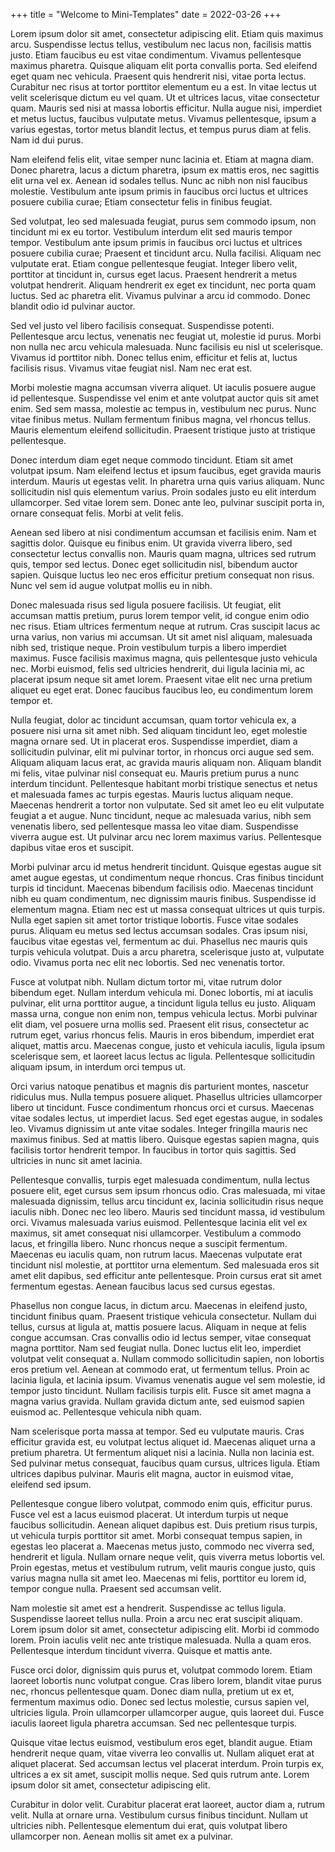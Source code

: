 +++ title = "Welcome to Mini-Templates"
date = 2022-03-26 +++

Lorem ipsum dolor sit amet, consectetur adipiscing elit. Etiam quis maximus arcu. Suspendisse lectus tellus, vestibulum
nec lacus non, facilisis mattis justo. Etiam faucibus eu est vitae condimentum. Vivamus pellentesque maximus pharetra.
Quisque aliquam elit porta convallis porta. Sed eleifend eget quam nec vehicula. Praesent quis hendrerit nisi, vitae
porta lectus. Curabitur nec risus at tortor porttitor elementum eu a est. In vitae lectus ut velit scelerisque dictum eu
vel quam. Ut et ultrices lacus, vitae consectetur quam. Mauris sed nisi at massa lobortis efficitur. Nulla augue nisi,
imperdiet et metus luctus, faucibus vulputate metus. Vivamus pellentesque, ipsum a varius egestas, tortor metus blandit
lectus, et tempus purus diam at felis. Nam id dui purus.

Nam eleifend felis elit, vitae semper nunc lacinia et. Etiam at magna diam. Donec pharetra, lacus a dictum pharetra,
ipsum ex mattis eros, nec sagittis elit urna vel ex. Aenean id sodales tellus. Nunc ac nibh non nisl faucibus molestie.
Vestibulum ante ipsum primis in faucibus orci luctus et ultrices posuere cubilia curae; Etiam consectetur felis in
finibus feugiat.

Sed volutpat, leo sed malesuada feugiat, purus sem commodo ipsum, non tincidunt mi ex eu tortor. Vestibulum interdum
elit sed mauris tempor tempor. Vestibulum ante ipsum primis in faucibus orci luctus et ultrices posuere cubilia curae;
Praesent et tincidunt arcu. Nulla facilisi. Aliquam nec vulputate erat. Etiam congue pellentesque feugiat. Integer
libero velit, porttitor at tincidunt in, cursus eget lacus. Praesent hendrerit a metus volutpat hendrerit. Aliquam
hendrerit ex eget ex tincidunt, nec porta quam luctus. Sed ac pharetra elit. Vivamus pulvinar a arcu id commodo. Donec
blandit odio id pulvinar auctor.

Sed vel justo vel libero facilisis consequat. Suspendisse potenti. Pellentesque arcu lectus, venenatis nec feugiat ut,
molestie id purus. Morbi non nulla nec arcu vehicula malesuada. Nunc facilisis eu nisl ut scelerisque. Vivamus id
porttitor nibh. Donec tellus enim, efficitur et felis at, luctus facilisis risus. Vivamus vitae feugiat nisl. Nam nec
erat est.

Morbi molestie magna accumsan viverra aliquet. Ut iaculis posuere augue id pellentesque. Suspendisse vel enim et ante
volutpat auctor quis sit amet enim. Sed sem massa, molestie ac tempus in, vestibulum nec purus. Nunc vitae finibus
metus. Nullam fermentum finibus magna, vel rhoncus tellus. Mauris elementum eleifend sollicitudin. Praesent tristique
justo at tristique pellentesque.

Donec interdum diam eget neque commodo tincidunt. Etiam sit amet volutpat ipsum. Nam eleifend lectus et ipsum faucibus,
eget gravida mauris interdum. Mauris ut egestas velit. In pharetra urna quis varius aliquam. Nunc sollicitudin nisl quis
elementum varius. Proin sodales justo eu elit interdum ullamcorper. Sed vitae lorem sem. Donec ante leo, pulvinar
suscipit porta in, ornare consequat felis. Morbi at velit felis.

Aenean sed libero at nisi condimentum accumsan et facilisis enim. Nam et sagittis dolor. Quisque eu finibus enim. Ut
gravida viverra libero, sed consectetur lectus convallis non. Mauris quam magna, ultrices sed rutrum quis, tempor sed
lectus. Donec eget sollicitudin nisl, bibendum auctor sapien. Quisque luctus leo nec eros efficitur pretium consequat
non risus. Nunc vel sem id augue volutpat mollis eu in nibh.

Donec malesuada risus sed ligula posuere facilisis. Ut feugiat, elit accumsan mattis pretium, purus lorem tempor velit,
id congue enim odio nec risus. Etiam ultrices fermentum neque at rutrum. Cras suscipit lacus ac urna varius, non varius
mi accumsan. Ut sit amet nisl aliquam, malesuada nibh sed, tristique neque. Proin vestibulum turpis a libero imperdiet
maximus. Fusce facilisis maximus magna, quis pellentesque justo vehicula nec. Morbi euismod, felis sed ultricies
hendrerit, dui ligula lacinia mi, ac placerat ipsum neque sit amet lorem. Praesent vitae elit nec urna pretium aliquet
eu eget erat. Donec faucibus faucibus leo, eu condimentum lorem tempor et.

Nulla feugiat, dolor ac tincidunt accumsan, quam tortor vehicula ex, a posuere nisi urna sit amet nibh. Sed aliquam
tincidunt leo, eget molestie magna ornare sed. Ut in placerat eros. Suspendisse imperdiet, diam a sollicitudin pulvinar,
elit mi pulvinar tortor, in rhoncus orci augue sed sem. Aliquam aliquam lacus erat, ac gravida mauris aliquam non.
Aliquam blandit mi felis, vitae pulvinar nisl consequat eu. Mauris pretium purus a nunc interdum tincidunt. Pellentesque
habitant morbi tristique senectus et netus et malesuada fames ac turpis egestas. Mauris luctus aliquam neque. Maecenas
hendrerit a tortor non vulputate. Sed sit amet leo eu elit vulputate feugiat a et augue. Nunc tincidunt, neque ac
malesuada varius, nibh sem venenatis libero, sed pellentesque massa leo vitae diam. Suspendisse viverra augue est. Ut
pulvinar arcu nec lorem maximus varius. Pellentesque dapibus vitae eros et suscipit.

Morbi pulvinar arcu id metus hendrerit tincidunt. Quisque egestas augue sit amet augue egestas, ut condimentum neque
rhoncus. Cras finibus tincidunt turpis id tincidunt. Maecenas bibendum facilisis odio. Maecenas tincidunt nibh eu quam
condimentum, nec dignissim mauris finibus. Suspendisse id elementum magna. Etiam nec est ut massa consequat ultrices ut
quis turpis. Nulla eget sapien sit amet tortor tristique lobortis. Fusce vitae sodales purus. Aliquam eu metus sed
lectus accumsan sodales. Cras ipsum nisi, faucibus vitae egestas vel, fermentum ac dui. Phasellus nec mauris quis turpis
vehicula volutpat. Duis a arcu pharetra, scelerisque justo at, vulputate odio. Vivamus porta nec elit nec lobortis. Sed
nec venenatis tortor.

Fusce at volutpat nibh. Nullam dictum tortor mi, vitae rutrum dolor bibendum eget. Nullam interdum vehicula mi. Donec
lobortis, mi at iaculis pulvinar, elit urna porttitor augue, a tincidunt ligula tellus eu justo. Aliquam massa urna,
congue non enim non, tempus vehicula lectus. Morbi pulvinar elit diam, vel posuere urna mollis sed. Praesent elit risus,
consectetur ac rutrum eget, varius rhoncus felis. Mauris in eros bibendum, imperdiet erat aliquet, mattis arcu. Maecenas
congue, justo et vehicula iaculis, ligula ipsum scelerisque sem, et laoreet lacus lectus ac ligula. Pellentesque
sollicitudin aliquam ipsum, in interdum orci tempus ut.

Orci varius natoque penatibus et magnis dis parturient montes, nascetur ridiculus mus. Nulla tempus posuere aliquet.
Phasellus ultricies ullamcorper libero ut tincidunt. Fusce condimentum rhoncus orci et cursus. Maecenas vitae sodales
lectus, ut imperdiet lacus. Sed eget egestas augue, in sodales leo. Vivamus dignissim ut ante vitae sodales. Integer
fringilla mauris nec maximus finibus. Sed at mattis libero. Quisque egestas sapien magna, quis facilisis tortor
hendrerit tempor. In faucibus in tortor quis sagittis. Sed ultricies in nunc sit amet lacinia.

Pellentesque convallis, turpis eget malesuada condimentum, nulla lectus posuere elit, eget cursus sem ipsum rhoncus
odio. Cras malesuada, mi vitae malesuada dignissim, tellus arcu tincidunt ex, lacinia sollicitudin risus neque iaculis
nibh. Donec nec leo libero. Mauris sed tincidunt massa, id vestibulum orci. Vivamus malesuada varius euismod.
Pellentesque lacinia elit vel ex maximus, sit amet consequat nisi ullamcorper. Vestibulum a commodo lacus, et fringilla
libero. Nunc rhoncus neque a suscipit fermentum. Maecenas eu iaculis quam, non rutrum lacus. Maecenas vulputate erat
tincidunt nisl molestie, at porttitor urna elementum. Sed malesuada eros sit amet elit dapibus, sed efficitur ante
pellentesque. Proin cursus erat sit amet fermentum egestas. Aenean faucibus lacus sed cursus egestas.

Phasellus non congue lacus, in dictum arcu. Maecenas in eleifend justo, tincidunt finibus quam. Praesent tristique
vehicula consectetur. Nullam dui tellus, cursus at ligula at, mattis posuere lacus. Aliquam in neque at felis congue
accumsan. Cras convallis odio id lectus semper, vitae consequat magna porttitor. Nam sed feugiat nulla. Donec luctus
elit leo, imperdiet volutpat velit consequat a. Nullam commodo sollicitudin sapien, non lobortis eros pretium vel.
Aenean at commodo erat, ut fermentum tellus. Proin ac lacinia ligula, et lacinia ipsum. Vivamus venenatis augue vel sem
molestie, id tempor justo tincidunt. Nullam facilisis turpis elit. Fusce sit amet magna a magna varius gravida. Nullam
gravida dictum ante, sed euismod sapien euismod ac. Pellentesque vehicula nibh quam.

Nam scelerisque porta massa at tempor. Sed eu vulputate mauris. Cras efficitur gravida est, eu volutpat lectus aliquet
id. Maecenas aliquet urna a pretium pharetra. Ut fermentum aliquet nisi a lacinia. Nulla non lacinia est. Sed pulvinar
metus consequat, faucibus quam cursus, ultrices ligula. Etiam ultrices dapibus pulvinar. Mauris elit magna, auctor in
euismod vitae, eleifend sed ipsum.

Pellentesque congue libero volutpat, commodo enim quis, efficitur purus. Fusce vel est a lacus euismod placerat. Ut
interdum turpis ut neque faucibus sollicitudin. Aenean aliquet dapibus est. Duis pretium risus turpis, ut vehicula
turpis porttitor sit amet. Morbi consequat tempus sapien, in egestas leo placerat a. Maecenas metus justo, commodo nec
viverra sed, hendrerit et ligula. Nullam ornare neque velit, quis viverra metus lobortis vel. Proin egestas, metus et
vestibulum rutrum, velit mauris congue justo, quis varius magna nulla sit amet leo. Maecenas mi felis, porttitor eu
lorem id, tempor congue nulla. Praesent sed accumsan velit.

Nam molestie sit amet est a hendrerit. Suspendisse ac tellus ligula. Suspendisse laoreet tellus nulla. Proin a arcu nec
erat suscipit aliquam. Lorem ipsum dolor sit amet, consectetur adipiscing elit. Morbi id commodo lorem. Proin iaculis
velit nec ante tristique malesuada. Nulla a quam eros. Pellentesque interdum tincidunt viverra. Quisque et mattis ante.

Fusce orci dolor, dignissim quis purus et, volutpat commodo lorem. Etiam laoreet lobortis nunc volutpat congue. Cras
libero lorem, blandit vitae purus nec, rhoncus pellentesque quam. Donec diam nulla, pretium ut ex et, fermentum maximus
odio. Donec sed lectus molestie, cursus sapien vel, ultricies ligula. Proin ullamcorper ullamcorper augue, quis laoreet
dui. Fusce iaculis laoreet ligula pharetra accumsan. Sed nec pellentesque turpis.

Quisque vitae lectus euismod, vestibulum eros eget, blandit augue. Etiam hendrerit neque quam, vitae viverra leo
convallis ut. Nullam aliquet erat at aliquet placerat. Sed accumsan lectus vel placerat interdum. Proin turpis ex,
ultrices a ex sit amet, suscipit mollis neque. Sed quis rutrum ante. Lorem ipsum dolor sit amet, consectetur adipiscing
elit.

Curabitur in dolor velit. Curabitur placerat erat laoreet, auctor diam a, rutrum velit. Nulla at ornare urna. Vestibulum
cursus finibus tincidunt. Nullam ut ultricies nibh. Pellentesque elementum dui erat, quis volutpat libero ullamcorper
non. Aenean mollis sit amet ex a pulvinar.